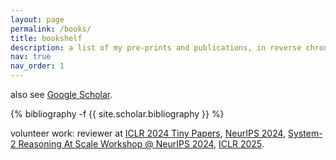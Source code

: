 ```yaml
---
layout: page
permalink: /books/
title: bookshelf
description: a list of my pre-prints and publications, in reverse chronological order.
nav: true
nav_order: 1
---
```


also see [Google Scholar](https://scholar.google.com/citations?user=89nZKJgAAAAJ).
<!-- _pages/publications.md -->
<div class="publications">

{% bibliography -f {{ site.scholar.bibliography }} %}

</div>

volunteer work: reviewer at [ICLR 2024 Tiny Papers](https://iclr.cc/Conferences/2024/CallForTinyPapers), [NeurIPS 2024](https://neurips.cc/Conferences/2024/), [System-2 Reasoning At Scale Workshop @ NeurIPS 2024](https://s2r-at-scale-workshop.github.io/), [ICLR 2025](https://iclr.cc/Conferences/2025). 


